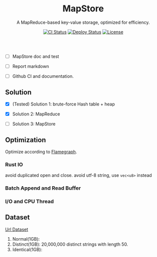 <h1 align="center">
    MapStore<br/>
</h1>

<p align="center">A MapReduce-based key-value storage, optimized for efficiency.</p>

<div align="center">
    <a href="../../actions"><img src="../../workflows/CI/badge.svg" alt="CI Status" style="max-width:100%;"></a>
    <a href="../../actions"><img src="../../workflows/Deploy/badge.svg" alt="Deploy Status" style="max-width:100%;"></a>
    <a href="LICENSE"><img src="https://img.shields.io/badge/license-MIT-blue.svg" alt="License" style="max-width:100%;"></a>
</div>

<br/><br/>


- [ ] MapStore doc and test
- [ ] Report markdown
- [ ] Github CI and documentation.


## Solution

- [x] (Tested) Solution 1: brute-force Hash table + heap

- [x] Solution 2: MapReduce

- [ ] Solution 3: MapStore

## Optimization

Optimize according to [Flamegraph](https://github.com/flamegraph-rs/flamegraph).

### Rust IO

avoid duplicated open and close.
avoid utf-8 string, use `vec<u8>` instead

### Batch Append and Read Buffer


### I/O and CPU Thread


## Dataset

[Url Dataset](https://www.kaggle.com/teseract/urldataset)

1. Normal(1GB): 
2. Distinct(1GB): 20,000,000 distinct strings with length 50.
3. Identical(1GB): 

